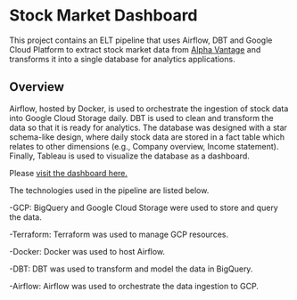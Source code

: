 # Stock Market Dashboard

This project contains an ELT pipeline that uses Airflow, DBT and Google Cloud Platform to extract stock market data from [Alpha Vantage](https://www.alphavantage.co/) and transforms it into a single database for analytics applications.

## Overview

Airflow, hosted by Docker, is used to orchestrate the ingestion of stock data into Google Cloud Storage daily. DBT is used to clean and transform the data so that it is ready for analytics. The database was designed with a star schema-like design, where daily stock data are stored in a fact table which relates to other dimensions (e.g., Company overview, Income statement). Finally, Tableau is used to visualize the database as a dashboard.

Please [visit the dashboard here.](https://public.tableau.com/views/StockMArketDashboard/Dashboard1?:language=en-US&publish=yes&:display_count=n&:origin=viz_share_link)

The technologies used in the pipeline are listed below.

-GCP: BigQuery and Google Cloud Storage were used to store and query the data.

-Terraform: Terraform was used to manage GCP resources.

-Docker: Docker was used to host Airflow.

-DBT: DBT was used to transform and model the data in BigQuery.

-Airflow: Airflow was used to orchestrate the data ingestion to GCP.

